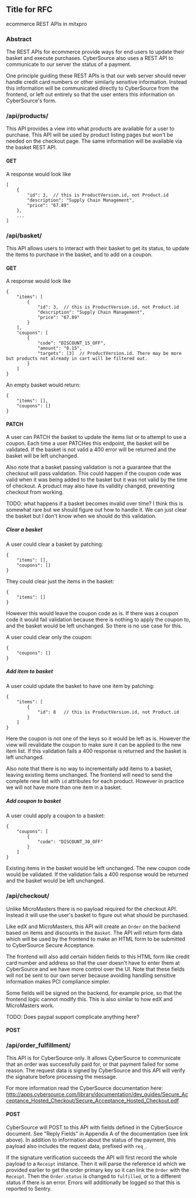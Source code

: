 ## Title for RFC
ecommerce REST APIs in mitxpro

### Abstract

The REST APIs for ecommerce provide ways for end users to update their basket and execute purchases.
CyberSource also uses a REST API to communicate to our server the status of a payment.

One principle guiding these REST APIs is that our web server should never handle credit card numbers
or other similarly sensitive information. Instead this information will be communicated
directly to CyberSource from the frontend, or left out entirely so that the user enters
this information on CyberSource's form.

### /api/products/

This API provides a view into what products are available for a user to purchase. This API
will be used by product listing pages but won't be needed on the checkout page. The same
information will be available via the basket REST API.

#### GET

A response would look like

    [
        {
            "id": 3,  // this is ProductVersion.id, not Product.id
            "description": "Supply Chain Management",
            "price": "67.89"
        },
        ...
    ]


### /api/basket/

This API allows users to interact with their basket to get its status, to update the items
to purchase in the basket, and to add on a coupon.

#### GET

A response would look like

    {
        "items": [
            {
                "id": 3,  // this is ProductVersion.id, not Product.id
                "description": "Supply Chain Management",
                "price": "67.89"
            }
        ],
        "coupons": [
            {
                "code": "DISCOUNT_15_OFF",
                "amount": "0.15",
                "targets": [3]  // ProductVersion.id. There may be more but products not already in cart will be filtered out.
            }
        ]
    }

An empty basket would return:

    {
        "items": [],
        "coupons": []
    }

#### PATCH

A user can PATCH the basket to update the items list or to attempt to use a coupon. Each
time a user PATCHes this endpoint, the basket will be validated. If the basket is not valid
a 400 error will be returned and the basket will be left unchanged.

Also note that a basket passing validation is not a guarantee that the checkout will
pass validation. This could happen if the coupon code was valid when it was being
added to the basket but it was not valid by the time of checkout. A product may also
have its validity changed, preventing checkout from working.

TODO: what happens if a basket becomes invalid over time? I think this is somewhat rare
but we should figure out how to handle it. We can just clear the basket but I don't know when
we should do this validation.

##### Clear a basket

A user could clear a basket by patching:

    {
        "items": [],
        "coupons": []
    }
    
They could clear just the items in the basket:

    {
        "items": []
    }
    
However this would leave the coupon code as is. If there was a coupon code it would
fail validation because there is nothing to apply the coupon to, and the basket would
be left unchanged. So there is no use case for this.

A user could clear only the coupon:

    {
        "coupons": []
    }
    

##### Add item to basket    
A user could update the basket to have one item by patching:

    {
        "items": [
            {
                "id": 8   // this is ProductVersion.id, not Product.id
            }
        ]
    }
    
Here the coupon is not one of the keys so it would be left as is. However the view
will revalidate the coupon to make sure it can be applied to the new item list. If this
validation fails a 400 response is returned and the basket is left unchanged.

Also note that there is no way to incrementally add items to a basket, leaving existing
items unchanged. The frontend will need to send the complete new list with `id` attributes
for each product. However in practice we will not have more than one item in a basket.

##### Add coupon to basket

A user could apply a coupon to a basket:

    {
        "coupons": [
            {
                "code": "DISCOUNT_30_OFF"
            }
        ]
    } 

Existing items in the basket would be left unchanged. The new coupon code would be validated.
If the validation fails a 400 response would be returned and the basket would be left
unchanged.

### /api/checkout/

Unlike MicroMasters there is no payload required for the checkout API. Instead it will
use the user's basket to figure out what should be purchased.

Like edX and MicroMasters, this API will create an `Order` on the backend based on items
and discounts in the `Basket`. The API will return form data which will be used
by the frontend to make an HTML form to be submitted to CyberSource Secure Acceptance.

The frontend will also add certain hidden fields to this HTML form like credit card number
and address so that the user doesn't have to enter them at CyberSource
and we have more control over the UI. Note that these fields will not be sent to our
own server because avoiding handling sensitive information makes PCI compliance simpler.

Some fields will be signed on the backend, for example price, so that the frontend logic
cannot modify this. This is also similar to how edX and MicroMasters work.

TODO: Does paypal support complicate anything here?

#### POST

### /api/order_fulfillment/

This API is for CyberSource only. It allows CyberSource to communicate that an order was
successfully paid for, or that payment failed for some reason. The request data is
signed by CyberSource and this API will verify the signature before processing the message.

For more information read the CyberSource documentation here: http://apps.cybersource.com/library/documentation/dev_guides/Secure_Acceptance_Hosted_Checkout/Secure_Acceptance_Hosted_Checkout.pdf

#### POST

CyberSource will POST to this API with fields defined in the CyberSource document. See "Reply Fields"
in Appendix A of the documentation (see link above). In addition to information about the
status of the payment, this payload also includes the request data, prefixed with `req_`.

If the signature verification succeeds the API will first record the whole payload to a
`Receipt` instance. Then it will parse the reference id which we provided earlier
to get the order primary key so it can link the `Order` with the `Receipt`. Then
the `Order.status` is changed to `fulfilled`, or to a different status if there is an
error. Errors will additionally be logged so that this is reported to Sentry. 
